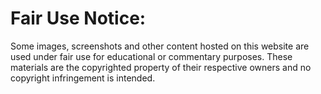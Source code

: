 # Fair Use Notice:
Some images, screenshots and other content hosted on this website are used under fair use for educational or commentary purposes. These materials are the copyrighted property of their respective owners and no copyright infringement is intended.
